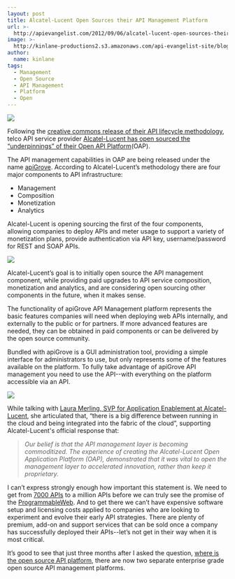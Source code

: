 ```yaml
---
layout: post
title: Alcatel-Lucent Open Sources their API Management Platform
url: >-
  http://apievangelist.com/2012/09/06/alcatel-lucent-open-sources-their-api-management-platform/
image: >-
  http://kinlane-productions2.s3.amazonaws.com/api-evangelist-site/blog/apigrove-logo.png
author:
  name: kinlane
tags:
  - Management
  - Open Source
  - API Management
  - Platform
  - Open
---
```

[![](https://s3.amazonaws.com/kinlane-productions2/api-service-providers/alcatel-lucent/alcatel-logo-2.jpeg)](http://www.alcatel-lucent.com/wps/portal)

Following the [creative commons release of their API lifecycle methodology](http://techcrunch.com/2012/08/16/alcatel-lucent-creates-methodology-for-apis-and-makes-available-under-creative-commons/ "creative commons release of their API lifecycle methodology"), telco API service provider [Alcatel-Lucent has open sourced the “underpinnings” of their Open API Platform](http://apigrove.net/the-first-step-welcome/ "Alcatel-Lucent open sourced the “underpinnings” of their Open API Platform")(OAP).

The API management capabilities in OAP are being released under the name [apiGrove](http://apigrove.net/ "apiGrove"). According to Alcatel-Lucent’s methodology there are four major components to API infrastructure:

*   Management
*   Composition
*   Monetization
*   Analytics

Alcatel-Lucent is opening sourcing the first of the four components, allowing companies to deploy APIs and meter usage to support a variety of monetization plans, provide authentication via API key, username/password for REST and SOAP APIs.

[![](https://s3.amazonaws.com/kinlane-productions2/api-service-providers/alcatel-lucent/apigrove/apigrove-logo.png)](http://apigrove.net/ "apiGrove")

Alcatel-Lucent’s goal is to initially open source the API management component, while providing paid upgrades to API service composition, monetization and analytics, and are considering open sourcing other components in the future, when it makes sense.

The functionality of apiGrove API Management platform represents the basic features companies will need when deploying web APIs internally, and externally to the public or for partners. If more advanced features are needed, they can be obtained in paid components or can be delivered by the open source community.

Bundled with apiGrove is a GUI administration tool, providing a simple interface for administrators to use, but only represents some of the features available on the platform. To fully take advantage of apiGrove API management you need to use the API--with everything on the platform accessible via an API.

![](https://s3.amazonaws.com/kinlane-productions2/events/api-strategy-practice-conference/speakers/laura-merling.jpeg)

While talking with [Laura Merling, SVP for Application Enablement at Alcatel-Lucent](http://www.linkedin.com/in/merling), she articulated that, “there is a big difference between running in the cloud and being integrated into the fabric of the cloud”, supporting Alcatel-Lucent's official response that:

> _Our belief is that the API management layer is becoming commoditized. The experience of creating the Alcatel-Lucent Open Application Platform (OAP), demonstrated that it was vital to open the management layer to accelerated innovation, rather than keep it proprietary._

I can’t express strongly enough how important this statement is. We need to get from [7000 APIs](http://blog.programmableweb.com/2012/08/23/7000-apis-twice-as-many-as-this-time-last-year/ "7000 APIs") to a million APIs before we can truly see the promise of the [ProgrammableWeb](http://www.programmableweb.com "ProgrammableWeb"). And to get there we can’t have expensive software setup and licensing costs applied to companies who are looking to experiment and evolve their early API strategies. There are plenty of premium, add-on and support services that can be sold once a company has successfully deployed their APIs--let’s not get in their way when it is most critical.

It’s good to see that just three months after I asked the question, [where is the open source API platform](http://apievangelist.com/2012/06/11/where-is-the-open-source-api-platform/7000%20APIs "where is the open source API platform"), there are now two separate enterprise grade open source API management platforms.